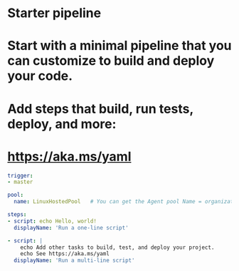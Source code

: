 # Starter pipeline
# Start with a minimal pipeline that you can customize to build and deploy your code.
# Add steps that build, run tests, deploy, and more:
# https://aka.ms/yaml

```yaml
trigger:
- master

pool:
  name: LinuxHostedPool   # You can get the Agent pool Name = organizationName/ProjectName/Settings/Agent pools/LinuxHostedPool

steps:
- script: echo Hello, world!
  displayName: 'Run a one-line script'

- script: |
    echo Add other tasks to build, test, and deploy your project.
    echo See https://aka.ms/yaml
  displayName: 'Run a multi-line script'
```
